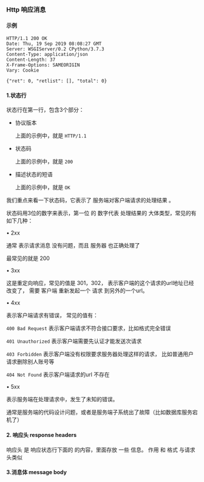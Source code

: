 ### Http 响应消息

#### 示例

 ```
 HTTP/1.1 200 OK
 Date: Thu, 19 Sep 2019 08:08:27 GMT
 Server: WSGIServer/0.2 CPython/3.7.3
 Content-Type: application/json
 Content-Length: 37
 X-Frame-Options: SAMEORIGIN
 Vary: Cookie
 
 {"ret": 0, "retlist": [], "total": 0}
 ```

#### 1.状态行

状态行在第一行，包含3个部分：

- 协议版本

  上面的示例中，就是 `HTTP/1.1`

- 状态码

  上面的示例中，就是 `200`

- 描述状态的短语

  上面的示例中，就是 `OK`

我们重点来看一下状态码，它表示了 服务端对客户端请求的处理结果 。

状态码用3位的数字来表示，第一位 的 数字代表 处理结果的 大体类型，常见的有如下几种：

• 2xx

通常 表示请求消息 没有问题，而且 服务器 也正确处理了

最常见的就是 200

• 3xx

这是重定向响应，常见的值是 301，302， 表示客户端的这个请求的url地址已经改变了， 需要 客户端 重新发起一个 请求 到另外的一个url。

• 4xx

表示客户端请求有错误， 常见的值有：

`400 Bad Request` 表示客户端请求不符合接口要求，比如格式完全错误

`401 Unauthorized` 表示客户端需要先认证才能发送次请求

`403 Forbidden` 表示客户端没有权限要求服务器处理这样的请求， 比如普通用户请求删除别人账号等

`404 Not Found` 表示客户端请求的url 不存在

• 5xx

表示服务端在处理请求中，发生了未知的错误。

通常是服务端的代码设计问题，或者是服务端子系统出了故障（比如数据库服务宕机了）

#### 2. 响应头 response headers

响应头 是 响应状态行下面的 的内容，里面存放 一些 信息。 作用 和 格式 与请求头类似

#### 3.消息体 message body